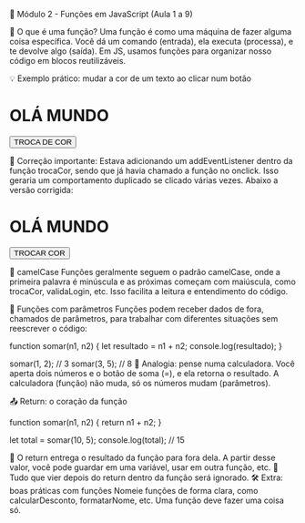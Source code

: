 🧠 Módulo 2 - Funções em JavaScript (Aula 1 a 9)

📌 O que é uma função?
Uma função é como uma máquina de fazer alguma coisa específica. Você dá um comando (entrada), ela executa (processa), e te devolve algo (saída). Em JS, usamos funções para organizar nosso código em blocos reutilizáveis.

💡 Exemplo prático: mudar a cor de um texto ao clicar num botão

<!DOCTYPE html>
<html lang="en">
<head>
    <meta charset="UTF-8">
    <meta name="viewport" content="width=device-width, initial-scale=1.0">
    <title>Document</title>
</head>
<body>
    <h1 id="texto">OLÁ MUNDO</h1>
    <button class="botao" onclick=trocaCor()>TROCA DE COR</button>
    <script>
        function trocaCor(texto){
        let botao = document.querySelector(".botao");
        let text = document.querySelector('#texto')
        botao.addEventListener('click', () =>{
            text.style.color='blue'
        })
    }
    </script>
</body>
</html>

📌 Correção importante: Estava adicionando um addEventListener dentro da função trocaCor, sendo que já havia chamado a função no onclick. Isso geraria um comportamento duplicado se clicado várias vezes. Abaixo a versão corrigida:

<!DOCTYPE html>
<html lang="en">
<head>
  <meta charset="UTF-8">
  <title>Função JS</title>
</head>
<body>
  <h1 id="texto">OLÁ MUNDO</h1>
  <button class="botao" onclick="trocaCor()">TROCAR COR</button>

  <script>
    function trocaCor() {
      const texto = document.querySelector('#texto');
      texto.style.color = 'blue';
    }
  </script>
</body>
</html>



📌 camelCase
Funções geralmente seguem o padrão camelCase, onde a primeira palavra é minúscula e as próximas começam com maiúscula, como trocaCor, validaLogin, etc. Isso facilita a leitura e entendimento do código.

🧠 Funções com parâmetros
Funções podem receber dados de fora, chamados de parâmetros, para trabalhar com diferentes situações sem reescrever o código:

function somar(n1, n2) {
  let resultado = n1 + n2;
  console.log(resultado);
}

somar(1, 2); // 3
somar(3, 5); // 8
🔁 Analogia: pense numa calculadora. Você aperta dois números e o botão de soma (=), e ela retorna o resultado. A calculadora (função) não muda, só os números mudam (parâmetros).

📤 Return: o coração da função

function somar(n1, n2) {
  return n1 + n2;
}

let total = somar(10, 5);
console.log(total); // 15

📌 O return entrega o resultado da função para fora dela. A partir desse valor, você pode guardar em uma variável, usar em outra função, etc.
🚨 Tudo que vier depois do return dentro da função será ignorado.
🛠️ Extra: boas práticas com funções
Nomeie funções de forma clara, como calcularDesconto, formatarNome, etc.
Uma função deve fazer uma coisa só.

